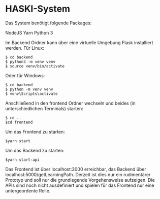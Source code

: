 # HASKI-System

Das System benötigt folgende Packages:

NodeJS
Yarn
Python 3

Im Backend Ordner kann über eine virtuelle Umgebung Flask installiert werden. Für Linux:
  
    $ cd backend
    $ python3 -m venv venv
    $ source venv/bin/activate

Oder für Windows:

    $ cd backend
    $ python -m venv venv
    $ venv\Scripts\activate

Anschließend in den frontend Ordner wechseln und beides (in unterschiedlichen Terminals) starten:
    
    $ cd ..
    $cd frontend

Um das Frontend zu starten:

    $yarn start

Um das Backend zu starten:

    $yarn start-api
  
Das Frontend ist über localhost:3000 erreichbar, das Backend über localhost:5000/getLearningPath.
Derzeit ist dies nur ein rudimentärer Prototyp und soll nur die grundlegende Vorgehensweise aufzeigen.
Die APIs sind noch nicht ausdefiniert und spielen für das Frontend nur eine untergeordente Rolle.
